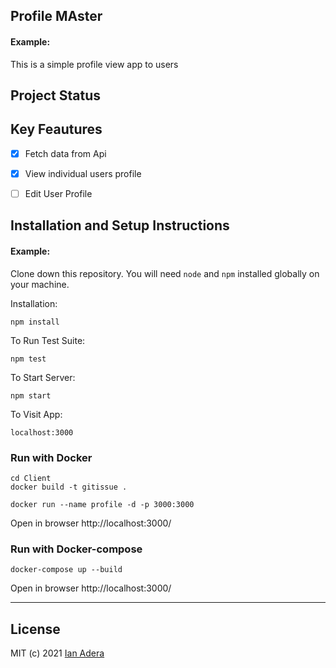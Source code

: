 ## Profile MAster

#### Example:

This is a simple profile view app to users

## Project Status
## Key Feautures
- [x] Fetch data from Api 
- [x] View individual users profile
- [ ] Edit User Profile 



## Installation and Setup Instructions

#### Example:  

Clone down this repository. You will need `node` and `npm` installed globally on your machine.  

Installation:

`npm install`  

To Run Test Suite:  

`npm test`  

To Start Server:

`npm start`  

To Visit App:

`localhost:3000`  


### Run with Docker
```console
cd Client
docker build -t gitissue .

docker run --name profile -d -p 3000:3000
```

Open in browser
http://localhost:3000/

### Run with Docker-compose 
```console
docker-compose up --build
```
Open in browser
http://localhost:3000/
****

## License
MIT (c) 2021 [Ian Adera](https://github.com/ianodad)